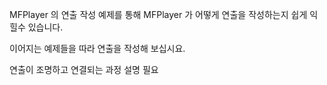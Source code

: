 MFPlayer 의 연출 작성 예제를 통해 MFPlayer 가 어떻게 연출을 작성하는지 쉽게 익힐수 있습니다.

이어지는 예제들을 따라 연출을 작성해 보십시요.

연출이 조명하고 연결되는 과정 설명 필요
